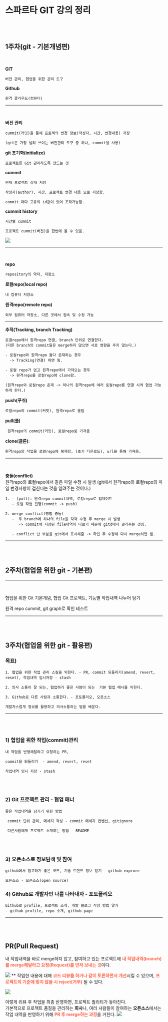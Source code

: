 # 스파르타 GIT 강의 정리
<br/><br/>

## 1주차(git - 기본개념편)

<br/>

**GIT**
    
    버전 관리, 협업을 위한 관리 도구

**Github**
    
    원격 클라우드(컴퓨터)

---
<br/>

**버전 관리**

    cummit(커밋)을 통해 프로젝의 변경 정보(작성자, 시간, 변경내용) 저장

    (git은 가장 널리 쓰이는 버전관리 도구 중 하나, cummit을 사용)

**git 초기화(initialize)**

    프로젝트를 Git 관리하도록 만드는 것

**cummit**

    현재 프로젝트 상태 저장

    작성자(author), 시간, 프로젝트 변경 내용 으로 저장함.

    commit 마다 고유의 id값이 있어 조작가능함.
**cummit history**

    시간별 cummit
    
    프로젝트 cummit(버전)을 한번에 볼 수 있음.
    
![](https://www.notion.so/image/https%3A%2F%2Fs3-us-west-2.amazonaws.com%2Fsecure.notion-static.com%2F6811e22b-8abb-4831-8be8-512a704d5f73%2FUntitled.png?table=block&id=fa0600ad-754d-4e54-ba6a-1a1a3c384d29&spaceId=83c75a39-3aba-4ba4-a792-7aefe4b07895&width=1530&userId=&cache=v2)

------
<br/>

**repo**
    
    repository의 약자, 저장소

**로컬repo(local repo)**
    
    내 컴퓨터 저장소

**원격repo(remote repo)**   
    
    외부 컴퓨터 저장소, 다른 곳에서 접속 및 수정 가능

---

**추적(Tracking, branch Tracking)**
    
    로결repo에서 원격repo 연결, branch 단위로 연결한다. 
    (다른 branch의 commit들은 merge하지 않으면 서로 영향을 주지 않는다.)

    - 로컬repo와 원격repo 둘다 존재하는 경우
      -> Tracking(연결) 하면 됨.

    - 로컬 repo가 없고 원격repo에서 가져오는 경우
      -> 원격repo를 로컬repo에 clone함. 

    (원격repo와 로컬repo 존재 -> 하나의 원격repo에 여러 로컬repo를 연결 시켜 협업 가능하게 한다.)


**push(푸쉬)**
    
    로컬repo의 commit(커밋), 원격repo로 올림


**pull(풀)**
    
     원격repo의 commit(커밋), 로컬repo로 가져옴


**clone(클론)**:

    원격repo의 작업물 로컬repo에 복제함. (초기 다운로드), url을 통해 가져옴.

---
<br/>

**충돌(conflict)**<br>
    원격repo와 로컬repo에서 같은 파일 수정 시 발생
    (git에서 원격repo와 로컬repo의 파일 변경사항이 겹친다는 것을 알려주는 것이다.)

    1. - [pull]: 원격repo cummit내역, 로컬repo로 업데이트
       - 로컬 작업 진행(commit -> push)
    
    2. merge conflict(병합 충돌)
       -  두 branch에 하나의 file을 각각 수정 후 merge 시 발생
          -> commit에 저장된 file내역이 다르기 때문에 gitd에서 걸러주는 것임.

       - conflict 난 부분을 git에서 표시해줌 -> 확인 후 수정해 다시 merge하면 됨.
---
<br/><br/>


## 2주차(협업을 위한 git - 기본편)
---
<br/>

협업을 위한 Git 기본개념, 협업 Git 프로젝트, 기능별 작업내역 나누어 담기

원격 repo cummit, git graph로 확인 테스트

--- 

<br/><br/>

## 3주차(협업을 위한 git - 활용편)

### **목표)**

    1. 협업을 위한 작업 관리 스킬을 익힌다. - PR, commit 되돌리기(amend, revert, reset), 작업내역 임시저장 - stash

    2. 의사 소통이 잘 되는, 협업하기 좋은 사람이 되는  기본 협업 매너를 익힌다.

    3. Github로 다른 사람과 소통한다. - 포토폴리오, 오픈소스

    개발자스럽게 정보를 활용하고 의사소통하는 법을 배운다.

----

<br/><br/>

### 1) 협업을 위한 작업(commit)관리

    내 작업을 반영해달라고 요청하는 PR,

    commit을 되돌리기  - amend, revert, reset

    작업내역 임시 저장 - stash

<br/><br/>

### 2) Git 프로젝트 관리 - 협업 매너

    좋은 작업내역을 남기기 위한 방법

     commit 단위 관리, 메세지 작성 - commit 메세지 컨벤션, gitignore
     
     다른사람에게 프로젝트 소개하는 방법 - README

<br/><br/>

### 3) 오픈소스로 정보탐색 및 참여
    github에서 참고하기 좋은 코드, 기술 트랜드 정보 얻기 - github exprore

    오픈소스 - 오픈소스(open source)

### 4) Github로 개발자인 나를 나타내자 - 포토폴리오


    Github로 profile, 프로젝트 소개, 개발 블로그 작성 방법 알기 
    - github profile, repo 소개, github page

---
<br/><br/>


## PR(Pull Request)

내 작업내역을 바로 merge하지 않고, 참여하고 있는 프로젝트에 
<span style="color:tomato">**내 작업내역(branch)를 merge해달라고 요청(Request)를 먼저 보내는 것**</span>이다. 

![](https://www.notion.so/image/https%3A%2F%2Fs3-us-west-2.amazonaws.com%2Fsecure.notion-static.com%2F7d02caad-ce28-4183-abb9-ca675ef3e3b6%2F3week.001.jpeg?table=block&id=cb9f793c-0cc7-4c33-bdc2-b693ef16a09d&spaceId=83c75a39-3aba-4ba4-a792-7aefe4b07895&width=1530&userId=&cache=v2)
**
작업한 내용에 대해 <span style="color:tomato">**코드 리뷰를 하거나 같이 토론하면서 개선**</span>시킬 수 있으며,<span style="color:tomato"> **프로젝트의 기준에 맞지 않을 시 reject(거부)</span>** 될 수 있다.

![](https://www.notion.so/image/https%3A%2F%2Fs3-us-west-2.amazonaws.com%2Fsecure.notion-static.com%2Ff77ad59a-3b71-4ec4-8582-6da031a6322a%2F3week.002.jpeg?table=block&id=0c123841-85c3-4374-9d67-ce87d2cb831a&spaceId=83c75a39-3aba-4ba4-a792-7aefe4b07895&width=1530&userId=&cache=v2)

이렇게 리뷰 후 작업을 최종 반영하면, 프로젝트 퀄리티가 놓아진다.<br>
기본적으로 프로젝트 품질을 관리하는 **회사**나, 여러 사람들이 참여하는 **오픈소스**에서는 작업 내역을 반영하기 위해 <span style="color:tomato">**PR 후 merge하는 과정**</span>을 거친다.
![](https://www.notion.so/image/https%3A%2F%2Fs3-us-west-2.amazonaws.com%2Fsecure.notion-static.com%2F03f8b856-6f99-46da-8435-115ead6c5a3a%2F3week.003.jpeg?table=block&id=40bdb70b-9d05-43e3-9dd5-b2da1bf5efac&spaceId=83c75a39-3aba-4ba4-a792-7aefe4b07895&width=1530&userId=&cache=v2)


